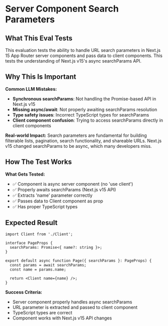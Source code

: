 # Server Component Search Parameters

## What This Eval Tests

This evaluation tests the ability to handle URL search parameters in Next.js 15 App Router server components and pass data to client components. This tests the understanding of Next.js v15's async searchParams API.

## Why This Is Important

**Common LLM Mistakes:**
- **Synchronous searchParams**: Not handling the Promise-based API in Next.js v15
- **Missing async/await**: Not properly awaiting searchParams resolution
- **Type safety issues**: Incorrect TypeScript types for searchParams
- **Client component confusion**: Trying to access searchParams directly in client components

**Real-world Impact:**
Search parameters are fundamental for building filterable lists, pagination, search functionality, and shareable URLs. Next.js v15 changed searchParams to be async, which many developers miss.

## How The Test Works

**What Gets Tested:**
- ✅ Component is async server component (no 'use client')
- ✅ Properly awaits searchParams (Next.js v15 API)
- ✅ Extracts 'name' parameter correctly
- ✅ Passes data to Client component as prop
- ✅ Has proper TypeScript types

## Expected Result

```tsx
import Client from './Client';

interface PageProps {
  searchParams: Promise<{ name?: string }>;
}

export default async function Page({ searchParams }: PageProps) {
  const params = await searchParams;
  const name = params.name;

  return <Client name={name} />;
}
```

**Success Criteria:**
- Server component properly handles async searchParams
- URL parameter is extracted and passed to client component
- TypeScript types are correct
- Component works with Next.js v15 API changes